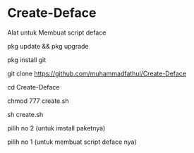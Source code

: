 # Create-Deface
Alat untuk Membuat script deface

pkg update && pkg upgrade

pkg install git

git clone https://github.com/muhammadfathul/Create-Deface

cd Create-Deface

chmod 777 create.sh

sh create.sh


pilih no 2 (untuk imstall paketnya)

pilih no 1 (untuk membuat script deface nya)
